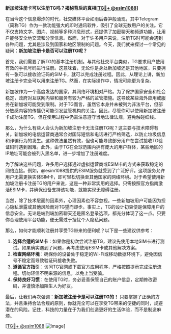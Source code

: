 **新加坡注册卡可以注册TG吗？揭秘背后的真相[[TG💪+ @esim1088](https://t.me/s/esim1088)]**

在当今这个信息爆炸的时代，社交媒体平台如雨后春笋般涌现，其中Telegram（简称TG）作为一款功能强大的即时通讯软件，吸引了全球无数用户的关注。它不仅支持文字、图片、视频等多种消息形式，还提供了加密聊天和频道功能，让用户能够安全地交流和分享信息。然而，对于许多用户来说，注册TG时可能会遇到各种问题，尤其是涉及到国家和地区限制的问题。今天，我们就来探讨一个常见的疑问：**新加坡注册卡是否可以注册TG呢？**

首先，我们需要了解TG的基本注册机制。与其他社交平台类似，TG要求用户使用有效的手机号码进行注册。这意味着，无论你是身处新加坡还是其他地区，只要拥有一张可以接收验证码的SIM卡，就可以完成注册过程。因此，从理论上讲，新加坡注册卡完全可以用来注册TG。然而，在实际操作中，情况可能更为复杂。

新加坡作为一个高度发达的国家，其网络环境相对严格。为了保护国家安全和社会稳定，政府对互联网内容和服务有较为严格的监管措施。这导致某些海外应用或服务在新加坡可能受到限制。对于TG而言，虽然它本身并未被列为非法平台，但部分敏感内容的传播仍可能引发监管机构的关注。因此，尽管你可以使用新加坡注册卡成功注册TG，但在使用过程中仍需注意遵守当地法律法规，避免触碰红线。

那么，为什么有些人会认为新加坡注册卡无法注册TG呢？这主要与技术障碍有关。新加坡的电信运营商通常会对国际短信和电话进行严格筛选，以防止垃圾信息和诈骗行为的发生。这种做法虽然有效，但也可能导致部分用户在尝试接收TG验证码时遇到困难。此外，由于TG在全球范围内拥有庞大的用户群体，某些地区的IP地址可能会被列入黑名单，进一步增加了注册难度。

为了解决这些问题，许多用户选择通过虚拟运营商或ESIM卡的方式来获取稳定的网络连接。例如，@esim1088提供的ESIM服务就受到了广泛好评。这项服务允许用户无需更换实体SIM卡，即可轻松切换至其他国家的网络环境。对于希望使用新加坡注册卡注册TG的用户来说，这是一种非常实用的选择。只需按照官方指南激活ESIM卡，并确保设备支持该功能，就能实现无障碍注册。

当然，除了技术层面的因素外，心理因素也不容忽视。一些新加坡用户可能因为担心隐私泄露或其他风险而对TG望而却步。事实上，TG的设计初衷便是保障用户的信息安全。无论是端到端加密聊天还是匿名登录选项，都充分体现了这一点。只要你合理使用平台功能，便无需过于担忧个人隐私问题。

那么，如何才能顺利注册并享受TG带来的便利呢？以下是一些建议供参考：

1. **选择合适的SIM卡**：如果你是初次尝试注册TG，建议先使用本地SIM卡进行测试。如果确实遇到了问题，再考虑使用ESIM卡或其他解决方案。
2. **检查网络环境**：确保你的设备处于稳定的Wi-Fi或移动数据环境下，避免因信号不稳定而导致验证码接收失败。
3. **遵循官方指引**：访问TG官网或下载官方应用程序，严格按照提示完成注册流程。切勿轻信不明来源的信息，以免上当受骗。
4. **保持良好习惯**：在使用TG时，务必妥善保管自己的账户信息，定期修改密码，并谨慎添加陌生人为好友。

最后，让我们再次强调：**新加坡注册卡是可以注册TG的！** 只要掌握了正确的方法，并且秉持合法合规的原则，你就完全可以在享受TG带来的便捷的同时，规避潜在的风险。记住，科技的力量在于为我们创造更好的生活体验，而不是制造麻烦。

[[TG💪+ @esim1088](https://t.me/s/esim1088) ![Image](https://i.postimg.cc/4NQfJmqS/Snipaste-2025-05-13-00-14-12.png)]